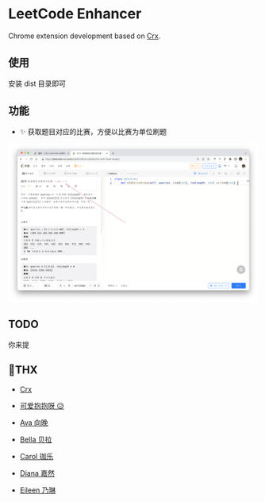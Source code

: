 # LeetCode Enhancer

Chrome extension development based on [Crx](https://github.com/echoeureka/crx).

## 使用

安装 dist 目录即可

## 功能

- ✨ 获取题目对应的比赛，方便以比赛为单位刷题

![](./public/Diana.png)

## TODO

你来提

## 🙏THX

- [Crx](https://github.com/echoeureka/crx)
- [可爱抱抱呀 😥](https://leetcode-cn.com/u/v7fgg/)

- [Ava 向晚](https://space.bilibili.com/672346917)
- [Bella 贝拉](https://space.bilibili.com/672353429)
- [Carol 珈乐](https://space.bilibili.com/351609538)
- [Diana 嘉然](https://space.bilibili.com/672328094)
- [Eileen 乃琳](https://space.bilibili.com/672342685)
